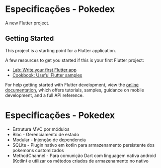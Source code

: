 # Especificações - Pokedex

A new Flutter project.

## Getting Started

This project is a starting point for a Flutter application.

A few resources to get you started if this is your first Flutter project:

- [Lab: Write your first Flutter app](https://docs.flutter.dev/get-started/codelab)
- [Cookbook: Useful Flutter samples](https://docs.flutter.dev/cookbook)

For help getting started with Flutter development, view the
[online documentation](https://docs.flutter.dev/), which offers tutorials,
samples, guidance on mobile development, and a full API reference.



# Especificações - Pokedex

* Estrutura MVC por módulos
* Bloc - Gerenciamento de estado
* Modular - Injenção de dependencia
* SQLite - Plugin nativo em kotlin para armazenamento persistente dos pokemons customizados
* MethodChannel - Para comunição Dart com linguagem nativa android (Kotlin) e utilizar os métodos criados de armazenamento no nativo